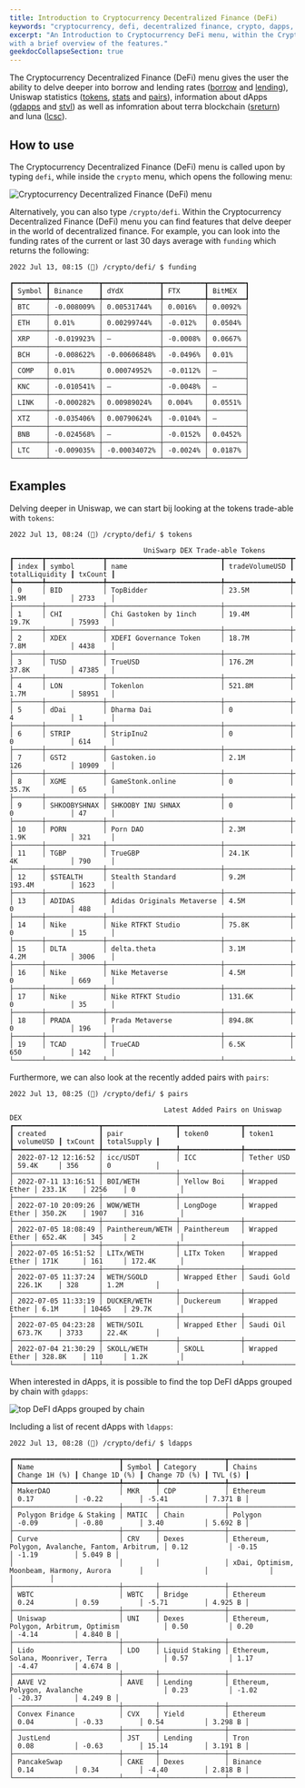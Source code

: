 ```yaml
---
title: Introduction to Cryptocurrency Decentralized Finance (DeFi)
keywords: "cryptocurrency, defi, decentralized finance, crypto, dapps, uniswap, funding, luna, terra, blockchain"
excerpt: "An Introduction to Cryptocurrency DeFi menu, within the Cryptocurrency Menu,
with a brief overview of the features."
geekdocCollapseSection: true
---
```


The Cryptocurrency Decentralized Finance (DeFi) menu gives the user the ability to delve deeper into borrow and lending rates
(<a href="https://openbb-finance.github.io/OpenBBTerminal/terminal/crypto/defi/borrow/" target="_blank">borrow</a> and <a href="https://openbb-finance.github.io/OpenBBTerminal/terminal/crypto/defi/lending/" target="_blank">lending</a>),
Uniswap statistics (<a href="https://openbb-finance.github.io/OpenBBTerminal/terminal/crypto/defi/tokens/" target="_blank">tokens</a>, <a href="https://openbb-finance.github.io/OpenBBTerminal/terminal/crypto/defi/stats/" target="_blank">stats</a> and <a href="https://openbb-finance.github.io/OpenBBTerminal/terminal/crypto/defi/pairs/" target="_blank">pairs</a>),
information about dApps (<a href="https://openbb-finance.github.io/OpenBBTerminal/terminal/crypto/defi/gdapps/" target="_blank">gdapps</a> and <a href="https://openbb-finance.github.io/OpenBBTerminal/terminal/crypto/defi/stvl/" target="_blank">stvl</a>)
as well as infomration about terra blockchain (<a href="https://openbb-finance.github.io/OpenBBTerminal/terminal/crypto/defi/sreturn/" target="_blank">sreturn</a>) and luna (<a href="https://openbb-finance.github.io/OpenBBTerminal/terminal/crypto/defi/lcsc/" target="_blank">lcsc</a>).

## How to use

The Cryptocurrency Decentralized Finance (DeFi) menu is called upon by typing `defi`, while inside the `crypto` menu, which opens the following menu:

![Cryptocurrency Decentralized Finance (DeFi) menu](https://user-images.githubusercontent.com/46355364/178734540-716f2232-20a4-4f31-b8a8-10c0badfd5dd.png)

Alternatively, you can also type `/crypto/defi`. Within the Cryptocurrency Decentralized Finance (DeFi) menu you can
find features that delve deeper in the world of decentralized finance. For example, you can look into the funding rates
of the current or last 30 days average with `funding` which returns the following:

```
2022 Jul 13, 08:15 (🦋) /crypto/defi/ $ funding

┏━━━━━━━━┳━━━━━━━━━━━━┳━━━━━━━━━━━━━━┳━━━━━━━━━━┳━━━━━━━━━┓
┃ Symbol ┃ Binance    ┃ dYdX         ┃ FTX      ┃ BitMEX  ┃
┡━━━━━━━━╇━━━━━━━━━━━━╇━━━━━━━━━━━━━━╇━━━━━━━━━━╇━━━━━━━━━┩
│ BTC    │ -0.008009% │ 0.00531744%  │ 0.0016%  │ 0.0092% │
├────────┼────────────┼──────────────┼──────────┼─────────┤
│ ETH    │ 0.01%      │ 0.00299744%  │ -0.012%  │ 0.0504% │
├────────┼────────────┼──────────────┼──────────┼─────────┤
│ XRP    │ -0.019923% │ –            │ -0.0008% │ 0.0667% │
├────────┼────────────┼──────────────┼──────────┼─────────┤
│ BCH    │ -0.008622% │ -0.00606848% │ -0.0496% │ 0.01%   │
├────────┼────────────┼──────────────┼──────────┼─────────┤
│ COMP   │ 0.01%      │ 0.00074952%  │ -0.0112% │ –       │
├────────┼────────────┼──────────────┼──────────┼─────────┤
│ KNC    │ -0.010541% │ –            │ -0.0048% │ –       │
├────────┼────────────┼──────────────┼──────────┼─────────┤
│ LINK   │ -0.000282% │ 0.00989024%  │ 0.004%   │ 0.0551% │
├────────┼────────────┼──────────────┼──────────┼─────────┤
│ XTZ    │ -0.035406% │ 0.00790624%  │ -0.0104% │ –       │
├────────┼────────────┼──────────────┼──────────┼─────────┤
│ BNB    │ -0.024568% │ –            │ -0.0152% │ 0.0452% │
├────────┼────────────┼──────────────┼──────────┼─────────┤
│ LTC    │ -0.009035% │ -0.00034072% │ -0.0024% │ 0.0187% │
└────────┴────────────┴──────────────┴──────────┴─────────┘
```

## Examples

Delving deeper in Uniswap, we can start bij looking at the tokens trade-able with `tokens`:

```
2022 Jul 13, 08:24 (🦋) /crypto/defi/ $ tokens

                                 UniSwarp DEX Trade-able Tokens
┏━━━━━━━┳━━━━━━━━━━━━━━┳━━━━━━━━━━━━━━━━━━━━━━━━━━━━┳━━━━━━━━━━━━━━━━┳━━━━━━━━━━━━━━━━┳━━━━━━━━━┓
┃ index ┃ symbol       ┃ name                       ┃ tradeVolumeUSD ┃ totalLiquidity ┃ txCount ┃
┡━━━━━━━╇━━━━━━━━━━━━━━╇━━━━━━━━━━━━━━━━━━━━━━━━━━━━╇━━━━━━━━━━━━━━━━╇━━━━━━━━━━━━━━━━╇━━━━━━━━━┩
│ 0     │ BID          │ TopBidder                  │ 23.5M          │ 1.9M           │ 2733    │
├───────┼──────────────┼────────────────────────────┼────────────────┼────────────────┼─────────┤
│ 1     │ CHI          │ Chi Gastoken by 1inch      │ 19.4M          │ 19.7K          │ 75993   │
├───────┼──────────────┼────────────────────────────┼────────────────┼────────────────┼─────────┤
│ 2     │ XDEX         │ XDEFI Governance Token     │ 18.7M          │ 7.8M           │ 4438    │
├───────┼──────────────┼────────────────────────────┼────────────────┼────────────────┼─────────┤
│ 3     │ TUSD         │ TrueUSD                    │ 176.2M         │ 37.8K          │ 47385   │
├───────┼──────────────┼────────────────────────────┼────────────────┼────────────────┼─────────┤
│ 4     │ LON          │ Tokenlon                   │ 521.8M         │ 1.7M           │ 58951   │
├───────┼──────────────┼────────────────────────────┼────────────────┼────────────────┼─────────┤
│ 5     │ dDai         │ Dharma Dai                 │ 0              │ 4              │ 1       │
├───────┼──────────────┼────────────────────────────┼────────────────┼────────────────┼─────────┤
│ 6     │ STRIP        │ StripInu2                  │ 0              │ 0              │ 614     │
├───────┼──────────────┼────────────────────────────┼────────────────┼────────────────┼─────────┤
│ 7     │ GST2         │ Gastoken.io                │ 2.1M           │ 126            │ 10909   │
├───────┼──────────────┼────────────────────────────┼────────────────┼────────────────┼─────────┤
│ 8     │ XGME         │ GameStonk.online           │ 0              │ 35.7K          │ 65      │
├───────┼──────────────┼────────────────────────────┼────────────────┼────────────────┼─────────┤
│ 9     │ SHKOOBYSHNAX │ SHKOOBY INU SHNAX          │ 0              │ 0              │ 47      │
├───────┼──────────────┼────────────────────────────┼────────────────┼────────────────┼─────────┤
│ 10    │ PORN         │ Porn DAO                   │ 2.3M           │ 1.9K           │ 321     │
├───────┼──────────────┼────────────────────────────┼────────────────┼────────────────┼─────────┤
│ 11    │ TGBP         │ TrueGBP                    │ 24.1K          │ 4K             │ 790     │
├───────┼──────────────┼────────────────────────────┼────────────────┼────────────────┼─────────┤
│ 12    │ $STEALTH     │ Stealth Standard           │ 9.2M           │ 193.4M         │ 1623    │
├───────┼──────────────┼────────────────────────────┼────────────────┼────────────────┼─────────┤
│ 13    │ ADIDAS       │ Adidas Originals Metaverse │ 4.5M           │ 0              │ 488     │
├───────┼──────────────┼────────────────────────────┼────────────────┼────────────────┼─────────┤
│ 14    │ Nike         │ Nike RTFKT Studio          │ 75.8K          │ 0              │ 15      │
├───────┼──────────────┼────────────────────────────┼────────────────┼────────────────┼─────────┤
│ 15    │ DLTA         │ delta.theta                │ 3.1M           │ 4.2M           │ 3006    │
├───────┼──────────────┼────────────────────────────┼────────────────┼────────────────┼─────────┤
│ 16    │ Nike         │ Nike Metaverse             │ 4.5M           │ 0              │ 669     │
├───────┼──────────────┼────────────────────────────┼────────────────┼────────────────┼─────────┤
│ 17    │ Nike         │ Nike RTFKT Studio          │ 131.6K         │ 0              │ 35      │
├───────┼──────────────┼────────────────────────────┼────────────────┼────────────────┼─────────┤
│ 18    │ PRADA        │ Prada Metaverse            │ 894.8K         │ 0              │ 196     │
├───────┼──────────────┼────────────────────────────┼────────────────┼────────────────┼─────────┤
│ 19    │ TCAD         │ TrueCAD                    │ 6.5K           │ 650            │ 142     │
└───────┴──────────────┴────────────────────────────┴────────────────┴────────────────┴─────────┘
```

Furthermore, we can also look at the recently added pairs with `pairs`:

```
2022 Jul 13, 08:25 (🦋) /crypto/defi/ $ pairs

                                      Latest Added Pairs on Uniswap DEX
┏━━━━━━━━━━━━━━━━━━━━━┳━━━━━━━━━━━━━━━━━━┳━━━━━━━━━━━━━━━┳━━━━━━━━━━━━━━━┳━━━━━━━━━━━┳━━━━━━━━━┳━━━━━━━━━━━━━┓
┃ created             ┃ pair             ┃ token0        ┃ token1        ┃ volumeUSD ┃ txCount ┃ totalSupply ┃
┡━━━━━━━━━━━━━━━━━━━━━╇━━━━━━━━━━━━━━━━━━╇━━━━━━━━━━━━━━━╇━━━━━━━━━━━━━━━╇━━━━━━━━━━━╇━━━━━━━━━╇━━━━━━━━━━━━━┩
│ 2022-07-12 12:16:52 │ icc/USDT         │ ICC           │ Tether USD    │ 59.4K     │ 356     │ 0           │
├─────────────────────┼──────────────────┼───────────────┼───────────────┼───────────┼─────────┼─────────────┤
│ 2022-07-11 13:16:51 │ BOI/WETH         │ Yellow Boi    │ Wrapped Ether │ 233.1K    │ 2256    │ 0           │
├─────────────────────┼──────────────────┼───────────────┼───────────────┼───────────┼─────────┼─────────────┤
│ 2022-07-10 20:09:26 │ WOW/WETH         │ LongDoge      │ Wrapped Ether │ 350.2K    │ 1907    │ 316         │
├─────────────────────┼──────────────────┼───────────────┼───────────────┼───────────┼─────────┼─────────────┤
│ 2022-07-05 18:08:49 │ Painthereum/WETH │ Painthereum   │ Wrapped Ether │ 652.4K    │ 345     │ 2           │
├─────────────────────┼──────────────────┼───────────────┼───────────────┼───────────┼─────────┼─────────────┤
│ 2022-07-05 16:51:52 │ LITx/WETH        │ LITx Token    │ Wrapped Ether │ 171K      │ 161     │ 172.4K      │
├─────────────────────┼──────────────────┼───────────────┼───────────────┼───────────┼─────────┼─────────────┤
│ 2022-07-05 11:37:24 │ WETH/SGOLD       │ Wrapped Ether │ Saudi Gold    │ 226.1K    │ 328     │ 1.2M        │
├─────────────────────┼──────────────────┼───────────────┼───────────────┼───────────┼─────────┼─────────────┤
│ 2022-07-05 11:33:19 │ DUCKER/WETH      │ Duckereum     │ Wrapped Ether │ 6.1M      │ 10465   │ 29.7K       │
├─────────────────────┼──────────────────┼───────────────┼───────────────┼───────────┼─────────┼─────────────┤
│ 2022-07-05 04:23:28 │ WETH/SOIL        │ Wrapped Ether │ Saudi Oil     │ 673.7K    │ 3733    │ 22.4K       │
├─────────────────────┼──────────────────┼───────────────┼───────────────┼───────────┼─────────┼─────────────┤
│ 2022-07-04 21:30:29 │ SKOLL/WETH       │ SKOLL         │ Wrapped Ether │ 328.8K    │ 110     │ 1.2K        │
└─────────────────────┴──────────────────┴───────────────┴───────────────┴───────────┴─────────┴─────────────┘
```

When interested in dApps, it is possible to find the top DeFI dApps grouped by chain with `gdapps`:

![top DeFI dApps grouped by chain](https://user-images.githubusercontent.com/46355364/178734582-c9b96ce5-e0d5-4913-9e7d-ced35e4118d7.png)

Including a list of recent dApps with `ldapps`:

```
2022 Jul 13, 08:28 (🦋) /crypto/defi/ $ ldapps

┏━━━━━━━━━━━━━━━━━━━━━━━━━━┳━━━━━━━━┳━━━━━━━━━━━━━━━━┳━━━━━━━━━━━━━━━━━━━━━━━━━━━━━━━━━━━━━━━━━━━━━━━━━┳━━━━━━━━━━━━━━━┳━━━━━━━━━━━━━━━┳━━━━━━━━━━━━━━━┳━━━━━━━━━┓
┃ Name                     ┃ Symbol ┃ Category       ┃ Chains                                          ┃ Change 1H (%) ┃ Change 1D (%) ┃ Change 7D (%) ┃ TVL ($) ┃
┡━━━━━━━━━━━━━━━━━━━━━━━━━━╇━━━━━━━━╇━━━━━━━━━━━━━━━━╇━━━━━━━━━━━━━━━━━━━━━━━━━━━━━━━━━━━━━━━━━━━━━━━━━╇━━━━━━━━━━━━━━━╇━━━━━━━━━━━━━━━╇━━━━━━━━━━━━━━━╇━━━━━━━━━┩
│ MakerDAO                 │ MKR    │ CDP            │ Ethereum                                        │ 0.17          │ -0.22         │ -5.41         │ 7.371 B │
├──────────────────────────┼────────┼────────────────┼─────────────────────────────────────────────────┼───────────────┼───────────────┼───────────────┼─────────┤
│ Polygon Bridge & Staking │ MATIC  │ Chain          │ Polygon                                         │ -0.09         │ -0.80         │ 3.40          │ 5.692 B │
├──────────────────────────┼────────┼────────────────┼─────────────────────────────────────────────────┼───────────────┼───────────────┼───────────────┼─────────┤
│ Curve                    │ CRV    │ Dexes          │ Ethereum, Polygon, Avalanche, Fantom, Arbitrum, │ 0.12          │ -0.15         │ -1.19         │ 5.049 B │
│                          │        │                │ xDai, Optimism, Moonbeam, Harmony, Aurora       │               │               │               │         │
├──────────────────────────┼────────┼────────────────┼─────────────────────────────────────────────────┼───────────────┼───────────────┼───────────────┼─────────┤
│ WBTC                     │ WBTC   │ Bridge         │ Ethereum                                        │ 0.24          │ 0.59          │ -5.71         │ 4.925 B │
├──────────────────────────┼────────┼────────────────┼─────────────────────────────────────────────────┼───────────────┼───────────────┼───────────────┼─────────┤
│ Uniswap                  │ UNI    │ Dexes          │ Ethereum, Polygon, Arbitrum, Optimism           │ 0.50          │ 0.20          │ -4.14         │ 4.840 B │
├──────────────────────────┼────────┼────────────────┼─────────────────────────────────────────────────┼───────────────┼───────────────┼───────────────┼─────────┤
│ Lido                     │ LDO    │ Liquid Staking │ Ethereum, Solana, Moonriver, Terra              │ 0.57          │ 1.17          │ -4.47         │ 4.674 B │
├──────────────────────────┼────────┼────────────────┼─────────────────────────────────────────────────┼───────────────┼───────────────┼───────────────┼─────────┤
│ AAVE V2                  │ AAVE   │ Lending        │ Ethereum, Polygon, Avalanche                    │ 0.23          │ -1.02         │ -20.37        │ 4.249 B │
├──────────────────────────┼────────┼────────────────┼─────────────────────────────────────────────────┼───────────────┼───────────────┼───────────────┼─────────┤
│ Convex Finance           │ CVX    │ Yield          │ Ethereum                                        │ 0.04          │ -0.33         │ 0.54          │ 3.298 B │
├──────────────────────────┼────────┼────────────────┼─────────────────────────────────────────────────┼───────────────┼───────────────┼───────────────┼─────────┤
│ JustLend                 │ JST    │ Lending        │ Tron                                            │ 0.08          │ -0.63         │ 15.14         │ 3.191 B │
├──────────────────────────┼────────┼────────────────┼─────────────────────────────────────────────────┼───────────────┼───────────────┼───────────────┼─────────┤
│ PancakeSwap              │ CAKE   │ Dexes          │ Binance                                         │ 0.14          │ 0.34          │ -4.40         │ 2.818 B │
└──────────────────────────┴────────┴────────────────┴─────────────────────────────────────────────────┴───────────────┴───────────────┴───────────────┴─────────┘
```
